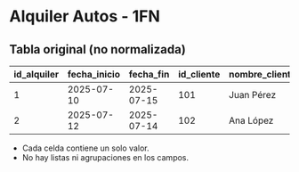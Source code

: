 # Alquiler Autos - 1FN

## Tabla original (no normalizada)
| id_alquiler | fecha_inicio | fecha_fin | id_cliente | nombre_cliente | id_auto | modelo_auto | precio_diario | total |
|-------------|-------------|-----------|------------|---------------|---------|-------------|--------------|-------|
| 1           |2025-07-10   |2025-07-15 | 101        | Juan Pérez    | 201     | Versa       | 500          | 2500  |
| 2           |2025-07-12   |2025-07-14 | 102        | Ana López     | 202     | Sentra      | 600          | 1200  |

- Cada celda contiene un solo valor.
- No hay listas ni agrupaciones en los campos.
